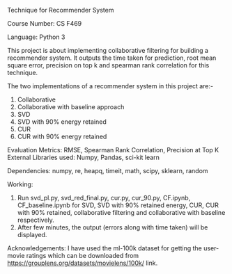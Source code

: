 Technique for Recommender System

Course Number: CS F469

Language: Python 3

This project is about implementing collaborative filtering for building a recommender system. 
It outputs the time taken for prediction, root mean square error, precision on top k and spearman rank 
correlation for this technique. 

The two implementations of a recommender system in this project are:-
1) Collaborative
2) Collaborative with baseline approach
3) SVD
4) SVD with 90% energy retained
5) CUR
6) CUR with 90% energy retained

Evaluation Metrics: RMSE, Spearman Rank Correlation, Precision at Top K External Libraries used: Numpy, Pandas, sci-kit learn

Dependencies: numpy, re, heapq, timeit, math, scipy, sklearn, random

Working:
1. Run svd_pl.py, svd_red_final.py, cur.py, cur_90.py, CF.ipynb, CF_baseline.ipynb for SVD, 
SVD with 90% retained energy, CUR, CUR with 90% retained, collaborative filtering and 
collaborative with baseline respectively.
2. After few minutes, the output (errors along with time taken) will be displayed.


Acknowledgements:
I have used the ml-100k dataset for getting the user-movie ratings which can be downloaded from https://grouplens.org/datasets/movielens/100k/ link.


